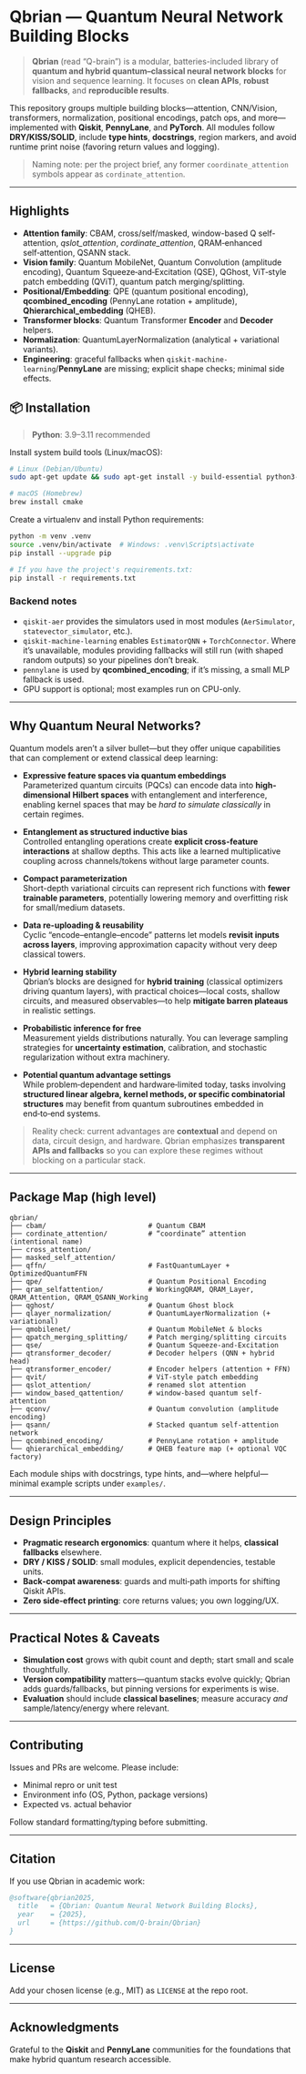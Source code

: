 
# Qbrian — Quantum Neural Network Building Blocks

> **Qbrian** (read “Q-brain”) is a modular, batteries-included library of **quantum and hybrid quantum–classical neural network blocks** for vision and sequence learning. It focuses on **clean APIs**, **robust fallbacks**, and **reproducible results**.

This repository groups multiple building blocks—attention, CNN/Vision, transformers, normalization,
positional encodings, patch ops, and more—implemented with **Qiskit**, **PennyLane**, and **PyTorch**.
All modules follow **DRY/KISS/SOLID**, include **type hints**, **docstrings**, region markers, and avoid
runtime print noise (favoring return values and logging).

> Naming note: per the project brief, any former `coordinate_attention` symbols appear as `cordinate_attention`.

---

## Highlights

- **Attention family**: CBAM, cross/self/masked, window-based Q self-attention, *qslot_attention*, *cordinate_attention*, QRAM‑enhanced self‑attention, QSANN stack.
- **Vision family**: Quantum MobileNet, Quantum Convolution (amplitude encoding), Quantum Squeeze‑and‑Excitation (QSE), QGhost, ViT‑style patch embedding (QViT), quantum patch merging/splitting.
- **Positional/Embedding**: QPE (quantum positional encoding), **qcombined_encoding** (PennyLane rotation + amplitude), **Qhierarchical_embedding** (QHEB).
- **Transformer blocks**: Quantum Transformer **Encoder** and **Decoder** helpers.
- **Normalization**: QuantumLayerNormalization (analytical + variational variants).
- **Engineering**: graceful fallbacks when `qiskit-machine-learning`/**PennyLane** are missing; explicit shape checks; minimal side effects.



## 📦 Installation

> **Python**: 3.9–3.11 recommended

Install system build tools (Linux/macOS):
```bash
# Linux (Debian/Ubuntu)
sudo apt-get update && sudo apt-get install -y build-essential python3-dev

# macOS (Homebrew)
brew install cmake
```

Create a virtualenv and install Python requirements:
```bash
python -m venv .venv
source .venv/bin/activate  # Windows: .venv\Scripts\activate
pip install --upgrade pip

# If you have the project's requirements.txt:
pip install -r requirements.txt
```

### Backend notes
- `qiskit-aer` provides the simulators used in most modules (`AerSimulator`, `statevector_simulator`, etc.).
- `qiskit-machine-learning` enables `EstimatorQNN` + `TorchConnector`. Where it’s unavailable, modules providing fallbacks will still run (with shaped random outputs) so your pipelines don’t break.
- `pennylane` is used by **qcombined_encoding**; if it’s missing, a small MLP fallback is used.
- GPU support is optional; most examples run on CPU-only.

---

## Why Quantum Neural Networks?

Quantum models aren’t a silver bullet—but they offer unique capabilities that can complement or extend classical deep learning:

- **Expressive feature spaces via quantum embeddings**  
  Parameterized quantum circuits (PQCs) can encode data into **high-dimensional Hilbert spaces** with entanglement and interference, enabling kernel spaces that may be *hard to simulate classically* in certain regimes.

- **Entanglement as structured inductive bias**  
  Controlled entangling operations create **explicit cross-feature interactions** at shallow depths. This acts like a learned multiplicative coupling across channels/tokens without large parameter counts.

- **Compact parameterization**  
  Short-depth variational circuits can represent rich functions with **fewer trainable parameters**, potentially lowering memory and overfitting risk for small/medium datasets.

- **Data re-uploading & reusability**  
  Cyclic “encode–entangle–encode” patterns let models **revisit inputs across layers**, improving approximation capacity without very deep classical towers.

- **Hybrid learning stability**  
  Qbrian’s blocks are designed for **hybrid training** (classical optimizers driving quantum layers), with practical choices—local costs, shallow circuits, and measured observables—to help **mitigate barren plateaus** in realistic settings.

- **Probabilistic inference for free**  
  Measurement yields distributions naturally. You can leverage sampling strategies for **uncertainty estimation**, calibration, and stochastic regularization without extra machinery.

- **Potential quantum advantage settings**  
  While problem‑dependent and hardware‑limited today, tasks involving **structured linear algebra, kernel methods, or specific combinatorial structures** may benefit from quantum subroutines embedded in end‑to‑end systems.

> Reality check: current advantages are **contextual** and depend on data, circuit design, and hardware. Qbrian emphasizes **transparent APIs and fallbacks** so you can explore these regimes without blocking on a particular stack.

---

## Package Map (high level)

```
qbrian/
├── cbam/                         # Quantum CBAM
├── cordinate_attention/          # “coordinate” attention (intentional name)
├── cross_attention/
├── masked_self_attention/
├── qffn/                         # FastQuantumLayer + OptimizedQuantumFFN
├── qpe/                          # Quantum Positional Encoding
├── qram_selfattention/           # WorkingQRAM, QRAM_Layer, QRAM_Attention, QRAM_QSANN_Working
├── qghost/                       # Quantum Ghost block
├── qlayer_normalization/         # QuantumLayerNormalization (+ variational)
├── qmobilenet/                   # Quantum MobileNet & blocks
├── qpatch_merging_splitting/     # Patch merging/splitting circuits
├── qse/                          # Quantum Squeeze-and-Excitation
├── qtransformer_decoder/         # Decoder helpers (QNN + hybrid head)
├── qtransformer_encoder/         # Encoder helpers (attention + FFN)
├── qvit/                         # ViT-style patch embedding
├── qslot_attention/              # renamed slot attention
├── window_based_qattention/      # window-based quantum self-attention
├── qconv/                        # Quantum convolution (amplitude encoding)
├── qsann/                        # Stacked quantum self-attention network
├── qcombined_encoding/           # PennyLane rotation + amplitude
└── qhierarchical_embedding/      # QHEB feature map (+ optional VQC factory)
```

Each module ships with docstrings, type hints, and—where helpful—minimal example scripts under `examples/`.

---

## Design Principles

- **Pragmatic research ergonomics**: quantum where it helps, **classical fallbacks** elsewhere.  
- **DRY / KISS / SOLID**: small modules, explicit dependencies, testable units.  
- **Back‑compat awareness**: guards and multi‑path imports for shifting Qiskit APIs.  
- **Zero side‑effect printing**: core returns values; you own logging/UX.

---

## Practical Notes & Caveats

- **Simulation cost** grows with qubit count and depth; start small and scale thoughtfully.  
- **Version compatibility** matters—quantum stacks evolve quickly; Qbrian adds guards/fallbacks, but pinning versions for experiments is wise.  
- **Evaluation** should include **classical baselines**; measure accuracy *and* sample/latency/energy where relevant.

---

## Contributing

Issues and PRs are welcome. Please include:
- Minimal repro or unit test
- Environment info (OS, Python, package versions)
- Expected vs. actual behavior

Follow standard formatting/typing before submitting.

---

## Citation

If you use Qbrian in academic work:

```bibtex
@software{qbrian2025,
  title   = {Qbrian: Quantum Neural Network Building Blocks},
  year    = {2025},
  url     = {https://github.com/Q-brain/Qbrian}
}
```

---

## License

Add your chosen license (e.g., MIT) as `LICENSE` at the repo root.

---

## Acknowledgments

Grateful to the **Qiskit** and **PennyLane** communities for the foundations that make hybrid quantum research accessible.
